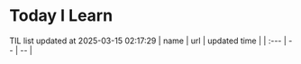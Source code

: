 # Today I Learn 
TIL list updated at 2025-03-15 02:17:29
| name | url | updated time |
| :--- | -- | -- |
